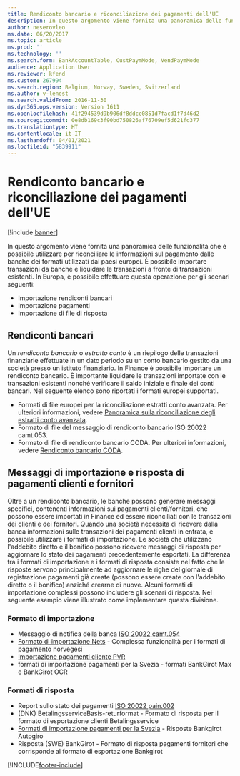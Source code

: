 ```yaml
---
title: Rendiconto bancario e riconciliazione dei pagamenti dell'UE
description: In questo argomento viene fornita una panoramica delle funzionalità che è possibile utilizzare per riconciliare le informazioni sul pagamento dalle banche dei formati utilizzati dai paesi europei.
author: neserovleo
ms.date: 06/20/2017
ms.topic: article
ms.prod: ''
ms.technology: ''
ms.search.form: BankAccountTable, CustPaymMode, VendPaymMode
audience: Application User
ms.reviewer: kfend
ms.custom: 267994
ms.search.region: Belgium, Norway, Sweden, Switzerland
ms.author: v-lenest
ms.search.validFrom: 2016-11-30
ms.dyn365.ops.version: Version 1611
ms.openlocfilehash: 41f294539d9b906df8ddcc0851d7facd1f7d46d2
ms.sourcegitcommit: 0e8db169c3f90bd750826af76709ef5d621fd377
ms.translationtype: HT
ms.contentlocale: it-IT
ms.lasthandoff: 04/01/2021
ms.locfileid: "5839911"
---
```

# <a name="bank-statement-and-payment-reconciliation-for-the-eu"></a>Rendiconto bancario e riconciliazione dei pagamenti dell'UE

[!include [banner](../includes/banner.md)]

In questo argomento viene fornita una panoramica delle funzionalità che è possibile utilizzare per riconciliare le informazioni sul pagamento dalle banche dei formati utilizzati dai paesi europei. È possibile importare transazioni da banche e liquidare le transazioni a fronte di transazioni esistenti. In Europa, è possibile effettuare questa operazione per gli scenari seguenti:

-   Importazione rendiconti bancari
-   Importazione pagamenti
-   Importazione di file di risposta

## <a name="bank-statements"></a>Rendiconti bancari
Un *rendiconto bancario* o *estratto conto* è un riepilogo delle transazioni finanziarie effettuate in un dato periodo su un conto bancario gestito da una società presso un istituto finanziario. In Finance è possibile importare un rendiconto bancario. È importante liquidare le transazioni importate con le transazioni esistenti nonché verificare il saldo iniziale e finale dei conti bancari. Nel seguente elenco sono riportati i formati europei supportati.

-   Formati di file europei per la riconciliazione estratti conto avanzata. Per ulteriori informazioni, vedere [Panoramica sulla riconciliazione degli estratti conto avanzata](../cash-bank-management/advanced-bank-reconciliation-overview.md).
-   Formato di file del messaggio di rendiconto bancario ISO 20022 camt.053.
-   Formato di file di rendiconto bancario CODA. Per ulteriori informazioni, vedere [Rendiconto bancario CODA](emea-bel-coda-bank-statement-import.md).

## <a name="customer-and-vendor-payments-import-and-return-messages"></a>Messaggi di importazione e risposta di pagamenti clienti e fornitori
Oltre a un rendiconto bancario, le banche possono generare messaggi specifici, contenenti informazioni sui pagamenti clienti/fornitori, che possono essere importati in Finance ed essere riconciliati con le transazioni dei clienti e dei fornitori. Quando una società necessita di ricevere dalla banca informazioni sulle transazioni dei pagamenti clienti in entrata, è possibile utilizzare i formati di importazione. Le società che utilizzano l'addebito diretto e il bonifico possono ricevere messaggi di risposta per aggiornare lo stato dei pagamenti precedentemente esportati. La differenza tra i formati di importazione e i formati di risposta consiste nel fatto che le risposte servono principalmente ad aggiornare le righe del giornale di registrazione pagamenti già create (possono essere create con l'addebito diretto o il bonifico) anziché crearne di nuove. Alcuni formati di importazione complessi possono includere gli scenari di risposta. Nel seguente esempio viene illustrato come implementare questa divisione.

### <a name="import-formats"></a>Formato di importazione

-   Messaggio di notifica della banca [ISO 20022 camt.054](emea-ISO20022-file-formats.md)
-   [Formato di importazione Nets](emea-nor-nets-import-format.md) - Complessa funzionalità per i formati di pagamento norvegesi
-   [Importazione pagamenti cliente PVR](emea-che-esr-customer-payments-import.md) 
-   formati di importazione pagamenti per la Svezia - formati BankGirot Max e BankGirot OCR

### <a name="return-formats"></a>Formati di risposta

-   Report sullo stato dei pagamenti [ISO 20022 pain.002](emea-ISO20022-file-formats.md)
-   (DNK) BetalingsserviceBasis-returformat - Formato di risposta per il formato di esportazione clienti Betalingsservice
-   [Formati di importazione pagamenti per la Svezia](emea-swe-payment-formats-import.md) - Risposte Bankgirot Autogiro
-   Risposta (SWE) BankGirot - Formato di risposta pagamenti fornitori che corrisponde al formato di esportazione Bankgirot




[!INCLUDE[footer-include](../../includes/footer-banner.md)]